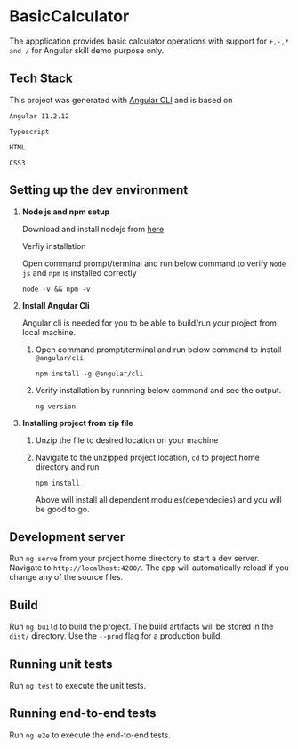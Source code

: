 # BasicCalculator

The appplication provides basic calculator operations with support for  `+,-,* and /` for Angular skill demo purpose only. 

## Tech Stack
This project was generated with [Angular CLI](https://github.com/angular/angular-cli) and is based on 

`Angular 11.2.12`

`Typescript`

`HTML`

`CSS3`


## Setting up the dev environment
1. __Node js and npm setup__

    Download and install nodejs from [here](https://nodejs.org/en/)
    
    Verfiy installation

    Open command prompt/terminal and run below command to verify `Node js` and `npm` is installed correctly 

    `node -v && npm -v`
2. __Install Angular Cli__
    
    Angular cli is needed for you to be able to build/run your project from local machine.

    1. Open command prompt/terminal and run below command to install  `@angular/cli`
    
        `npm install -g @angular/cli`

    2. Verify installation by runnning below command and see the output.

        `ng version`

3. __Installing project from zip file__

    1. Unzip the file to desired location on your machine

    2. Navigate to the unzipped project location, `cd` to project home directory and run

        `npm install`

        Above will install all dependent modules(dependecies) and you will be good to go.

## Development server
Run `ng serve` from your project home directory to start a dev server. Navigate to `http://localhost:4200/`. The app will automatically reload if you change any of the source files.

## Build

Run `ng build` to build the project. The build artifacts will be stored in the `dist/` directory. Use the `--prod` flag for a production build.

## Running unit tests

Run `ng test` to execute the unit tests.

## Running end-to-end tests

Run `ng e2e` to execute the end-to-end tests.
